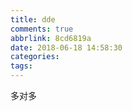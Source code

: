 ```yaml
---
title: dde
comments: true
abbrlink: 8cd6819a
date: 2018-06-18 14:58:30
categories:
tags:
---
```

多对多
